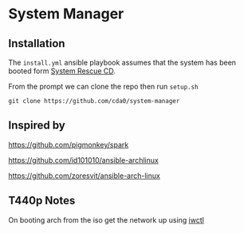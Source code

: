# System Manager

## Installation

The `install.yml` ansible playbook assumes that the system has been booted form [System Rescue CD](https://www.system-rescue.org).

From the prompt we can clone the repo then run `setup.sh`

`git clone https://github.com/cda0/system-manager`


## Inspired by

https://github.com/pigmonkey/spark

https://github.com/id101010/ansible-archlinux

https://github.com/zoresvit/ansible-arch-linux


## T440p Notes

On booting arch from the iso get the network up using [iwctl](https://wiki.archlinux.org/index.php/Iwd)
